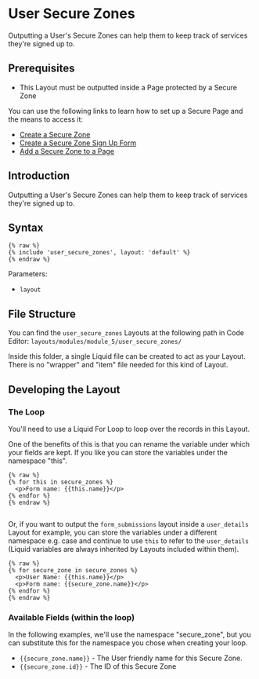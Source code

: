 # User Secure Zones

Outputting a User's Secure Zones can help them to keep track of services they're signed up to.

## Prerequisites

* This Layout must be outputted inside a Page protected by a Secure Zone

You can use the following links to learn how to set up a Secure Page and the means to access it:

* [Create a Secure Zone](https://help.siteglide.com/article/138-secure-zones-getting-started#2-creating-and-editing-a-secure-zone)
* [Create a Secure Zone Sign Up Form](https://help.siteglide.com/article/138-secure-zones-getting-started#2-adding-a-sign-up-form)
* [Add a Secure Zone to a Page](https://help.siteglide.com/article/138-secure-zones-getting-started#3-securing-pages)

## Introduction

Outputting a User's Secure Zones can help them to keep track of services they're signed up to.

## Syntax

```liquid
{% raw %}
{% include 'user_secure_zones', layout: 'default' %}
{% endraw %}
```

Parameters:

* `layout`

## File Structure

You can find the `user_secure_zones` Layouts at the following path in Code Editor: `layouts/modules/module_5/user_secure_zones/`

Inside this folder, a single Liquid file can be created to act as your Layout. There is no "wrapper" and "item" file needed for this kind of Layout.

## Developing the Layout

### The Loop

You'll need to use a Liquid For Loop to loop over the records in this Layout.

One of the benefits of this is that you can rename the variable under which your fields are kept. If you like you can store the variables under the namespace "this".

```liquid
{% raw %}
{% for this in secure_zones %}
  <p>Form name: {{this.name}}</p>
{% endfor %}
{% endraw %}


```

Or, if you want to output the `form_submissions` layout inside a `user_details` Layout for example, you can store the variables under a different namespace e.g. case and continue to use `this` to refer to the `user_details` (Liquid variables are always inherited by Layouts included within them).

```liquid
{% raw %}
{% for secure_zone in secure_zones %}
  <p>User Name: {{this.name}}</p>
  <p>Form name: {{secure_zone.name}}</p>
{% endfor %}
{% endraw %}
```

### Available Fields (within the loop)

In the following examples, we'll use the namespace "secure\_zone", but you can substitute this for the namespace you chose when creating your loop.

* `{{secure_zone.name}}` - The User friendly name for this Secure Zone.
* `{{secure_zone.id}}` - The ID of this Secure Zone
